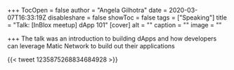+++
TocOpen = false
author = "Angela Gilhotra"
date = 2020-03-07T16:33:19Z
disableshare = false
showToc = false
tags = ["Speaking"]
title = "Talk: [InBlox meetup] dApp 101"
[cover]
alt = ""
caption = ""
image = ""

+++
The talk was an introduction to building dApps and how developers can leverage Matic Network to build out their applications

{{< tweet 1235875268834684928 >}}